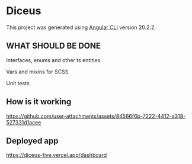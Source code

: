 # Diceus

This project was generated using [Angular CLI](https://github.com/angular/angular-cli) version 20.2.2.

## WHAT SHOULD BE DONE

Interfaces, enums and other ts entities

Vars and mixins for SCSS

Unit tests

## How is it working

https://github.com/user-attachments/assets/84566f6b-7222-4412-a318-527331d1acee


## Deployed app

https://diceus-five.vercel.app/dashboard
